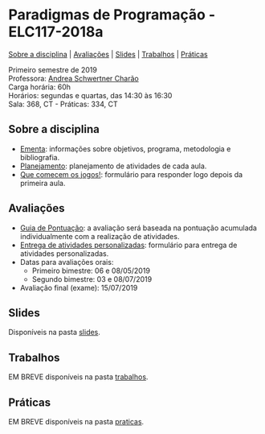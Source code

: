 # Paradigmas de Programação - ELC117-2018a
[Sobre a disciplina](#sobre-a-disciplina) | [Avaliações](#avaliações) | [Slides](#slides) | [Trabalhos](#trabalhos) | [Práticas](#práticas)


Primeiro semestre de 2019  
Professora: [Andrea Schwertner Charão](http://www.inf.ufsm.br/~andrea)  
Carga horária: 60h  
Horários: segundas e quartas, das 14:30 às 16:30  
Sala: 368, CT - Práticas: 334, CT  

## Sobre a disciplina
 - [Ementa](https://drive.google.com/file/d/0B2aW-kt5pdi7X2ZLbEYxNG1KZVk/view?usp=sharing): informações sobre objetivos, programa, metodologia e bibliografia.
 - [Planejamento](https://docs.google.com/spreadsheets/d/1SAG5XDup7IAMEttgnsr3c_gx9kSYLDo4X-sBcCHJ8_o/edit?usp=sharing): planejamento de atividades de cada aula.
 - [Que comecem os jogos!](https://docs.google.com/forms/d/e/1FAIpQLSezBHYhYEVbOz-QTuPLERAVOA-5zjAPfrzCtPqyuNY6s6d3VQ/viewform): formulário para responder logo depois da primeira aula.

 
 
## Avaliações

 - [Guia de Pontuação](https://docs.google.com/spreadsheets/d/1MalI_RPqpU6DQX6ayu5xojrOY7Kxvs-IF49cZuv9xEo/edit?usp=sharing): a avaliação será baseada na pontuação acumulada individualmente com a realização de atividades.  
 - [Entrega de atividades personalizadas](https://docs.google.com/forms/d/e/1FAIpQLSeLcmaFYzm42CEMQE7Lvz9FXOoZt4LLmVr1FE6RR2qSiinEtg/viewform): formulário para entrega de atividades personalizadas.
 - Datas para avaliações orais:  
   - Primeiro bimestre: 06 e 08/05/2019  
   - Segundo bimestre: 03 e 08/07/2019  
 - Avaliação final (exame): 15/07/2019  




## Slides

Disponíveis na pasta [slides](slides). 

## Trabalhos

EM BREVE disponíveis na pasta [trabalhos](trabalhos).

<!--
 1. [Programação funcional em Haskell](trabalhos/t1) (entrega até domingo, 18/03/2018, 23:59)
 2. [Mais programação funcional em Haskell](trabalhos/t2) (entrega até segunda, 2/4/2018, 23:59)
 3. [Programação lógica em Prolog](trabalhos/t3) (entrega até segunda, 16/4/2018, 23:59)
 4. [Resolvendo problemas da OBI em Prolog](trabalhos/t4) (entrega até segunda, 30/04/2018, 23:59)
 5. [Editor de grafos com JavaFX](trabalhos/t5) (entrega até segunda, 04/06/2018, 23:59)
 6. [Planarity puzzle com JavaFX](trabalhos/t6) (entrega até terça, 12/06/2018, 23:59)
 7. [Dashboard para monitoramento de frota de ônibus urbanos](trabalhos/t7) (entrega até domingo, 01/07/2018, 23:59)
-->

## Práticas

EM BREVE disponíveis na pasta [praticas](praticas).

<!--
 - Haskell: [(1)](praticas/funcional/haskell01) [(2)](praticas/funcional/haskell02) [(3)](praticas/funcional/haskell03) [(4)](praticas/funcional/haskell04) 
 - Testes (quizzes) de Haskell com correção automática: [(1)](https://testmoz.com/471285/) [(2)](https://testmoz.com/471302/)
 - Prolog: [(1)](praticas/logico/prolog1) [(2)](praticas/logico/prolog2) [(3)](praticas/logico/prolog3) [(4)](praticas/logico/prolog4)

 -->

